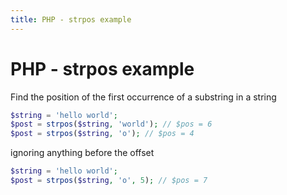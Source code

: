 ```yaml
---
title: PHP - strpos example
---
```


<h1 class="header">PHP - strpos example</h1>

Find the position of the first occurrence of a substring in a string
```php
$string = 'hello world';
$post = strpos($string, 'world'); // $pos = 6
$post = strpos($string, 'o'); // $pos = 4
```

ignoring anything before the offset
```php
$string = 'hello world';
$post = strpos($string, 'o', 5); // $pos = 7
```